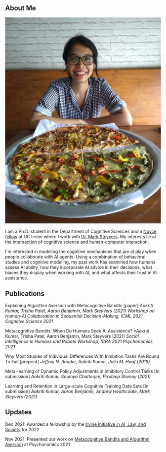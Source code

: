 ## About Me

<p><img class = "profile-picture" src="image.jpg" /></p>

I am a Ph.D. student in the Department of Cognitive Sciences and a [Noyce fellow](https://ucinoyce.org/) at UC Irvine where I work with [Dr. Mark Steyvers](https://steyvers.socsci.uci.edu/). My interests lie at the intersection of cognitive science and human-computer interaction.

I'm interested in modeling the cognitive mechanisms that are at play when people collaborate with AI agents. Using a combination of behavioral studies and cognitive modeling, my past work has examined how humans assess AI ability, how they incorporate AI advice in their decisions, what biases they display when working with AI, and what affects their trust in AI assistance.


## Publications

Explaining Algorithm Aversion with Metacognitive Bandits [paper]
*Aakriti Kumar, Trisha Patel, Aaron Benjamin, Mark Steyvers (2021)*
*Workshop on Human-AI Collaboration in Sequential Decision-Making, ICML 2021*
*Cognitive Science 2021*


Metacognitive Bandits: When Do Humans Seek AI Assistance?
*Aakriti Kumar, Trisha Patel, Aaron Benjamin, Mark Steyvers (2021)
*Social Intelligence in Humans and Robots Workshop, ICRA 2021* 
*Psychonomics 2021*


Why Most Studies of Individual Differences With Inhibition Tasks Are Bound To Fail [preprint]
*Jeffrey N. Rouder, Aakriti Kumar, Julia M. Haaf (2019)*

Meta-learning of Dynamic Policy Adjustments in Inhibitory Control Tasks [In submission]
*Aakriti Kumar, Soumya Chatterjee, Pradeep Shenoy (2021)*


Learning and Retention in Large-scale Cognitive Training Data Sets [In submission]
*Aakriti Kumar, Aaron Benjamin, Andrew Heathcoate, Mark Steyvers (2021)*


## Updates


Dec 2021:  Awarded a fellowship by the [Irvine Initiative in AI, Law, and Society](https://ucinoyce.org/) for 2022

Nov 2021:  Presented our work on [Metacognitive Bandits and Algorithm Aversion](https://escholarship.org/content/qt7xc470dt/qt7xc470dt.pdf) at Psychonomics 2021
